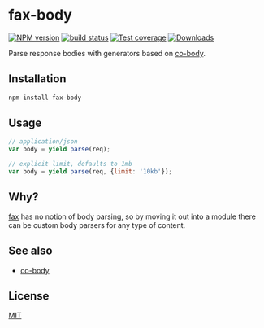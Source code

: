 # fax-body
[![NPM version][npm-image]][npm-url]
[![build status][travis-image]][travis-url]
[![Test coverage][coveralls-image]][coveralls-url]
[![Downloads][downloads-image]][downloads-url]

Parse response bodies with generators based on [co-body][co-body].

## Installation
```bash
npm install fax-body
```

## Usage
```js
// application/json
var body = yield parse(req);

// explicit limit, defaults to 1mb
var body = yield parse(req, {limit: '10kb'});
```

## Why?
[fax](https://github.com/yoshuawuyts/fax) has no notion of body parsing, so
by moving it out into a module there can be custom body parsers for any type
of content.

## See also
- [co-body][co-body]

## License
[MIT](https://tldrlegal.com/license/mit-license)

[npm-image]: https://img.shields.io/npm/v/fax-body.svg?style=flat-square
[npm-url]: https://npmjs.org/package/fax-body
[travis-image]: https://img.shields.io/travis/yoshuawuyts/fax-body.svg?style=flat-square
[travis-url]: https://travis-ci.org/yoshuawuyts/fax-body
[coveralls-image]: https://img.shields.io/coveralls/yoshuawuyts/fax-body.svg?style=flat-square
[coveralls-url]: https://coveralls.io/r/yoshuawuyts/fax-body?branch=master
[downloads-image]: http://img.shields.io/npm/dm/fax-body.svg?style=flat-square
[downloads-url]: https://npmjs.org/package/fax-body

[co-body]: https://github.com/tj/co-body
